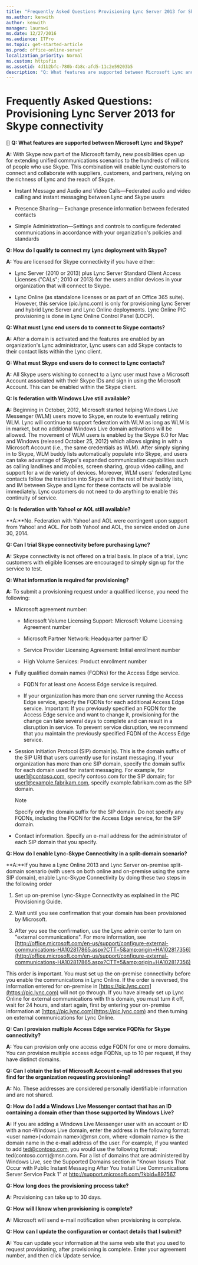 ```yaml
---
title: "Frequently Asked Questions Provisioning Lync Server 2013 for Skype connectivity"
ms.author: kenwith
author: kenwith
manager: laurawi
ms.date: 12/27/2016
ms.audience: ITPro
ms.topic: get-started-article
ms.prod: office-online-server
localization_priority: Normal
ms.custom: httpsfix
ms.assetid: 4d1b2bfc-780b-4b8c-afd5-11c2e59203b5
description: "Q: What features are supported between Microsoft Lync and Skype?"
---
```


# Frequently Asked Questions: Provisioning Lync Server 2013 for Skype connectivity
[]
 **Q: What features are supported between Microsoft Lync and Skype?**
  
 **A:** With Skype now part of the Microsoft family, new possibilities open up for extending unified communications scenarios to the hundreds of millions of people who use Skype. This combination will enable Lync customers to connect and collaborate with suppliers, customers, and partners, relying on the richness of Lync and the reach of Skype. 
  
- Instant Message and Audio and Video Calls—Federated audio and video calling and instant messaging between Lync and Skype users
    
- Presence Sharing— Exchange presence information between federated contacts
    
- Simple Administration—Settings and controls to configure federated communications in accordance with your organization's policies and standards
    
 **Q: How do I qualify to connect my Lync deployment with Skype?**
  
 **A:** You are licensed for Skype connectivity if you have either: 
  
- Lync Server (2010 or 2013) plus Lync Server Standard Client Access Licenses ("CALs"; 2010 or 2013) for the users and/or devices in your organization that will connect to Skype. 
    
- Lync Online (as standalone licenses or as part of an Office 365 suite). However, this service (pic.lync.com) is only for provisioning Lync Server and hybrid Lync Server and Lync Online deployments. Lync Online PIC provisioning is done in Lync Online Control Panel (LOCP).
    
 **Q: What must Lync end users do to connect to Skype contacts?**
  
 **A:** After a domain is activated and the features are enabled by an organization's Lync administrator, Lync users can add Skype contacts to their contact lists within the Lync client. 
  
 **Q: What must Skype end users do to connect to Lync contacts?**
  
 **A:** All Skype users wishing to connect to a Lync user must have a Microsoft Account associated with their Skype IDs and sign in using the Microsoft Account. This can be enabled within the Skype client. 
  
 **Q: Is federation with Windows Live still available?**
  
 **A:** Beginning in October, 2012, Microsoft started helping Windows Live Messenger (WLM) users move to Skype, en route to eventually retiring WLM. Lync will continue to support federation with WLM as long as WLM is in market, but no additional Windows Live domain activations will be allowed. The movement of WLM users is enabled by the Skype 6.0 for Mac and Windows (released October 25, 2012) which allows signing in with a Microsoft Account (i.e., the same credentials as WLM). After simply signing in to Skype, WLM buddy lists automatically populate into Skype, and users can take advantage of Skype's expanded communication capabilities such as calling landlines and mobiles, screen sharing, group video calling, and support for a wide variety of devices. Moreover, WLM users' federated Lync contacts follow the transition into Skype with the rest of their buddy lists, and IM between Skype and Lync for these contacts will be available immediately. Lync customers do not need to do anything to enable this continuity of service. 
  
 **Q: Is federation with Yahoo! or AOL still available?**
  
 **A:**No. Federation with Yahoo! and AOL were contingent upon support from Yahoo! and AOL. For both Yahoo! and AOL, the service ended on June 30, 2014. 
  
 **Q: Can I trial Skype connectivity before purchasing Lync?**
  
 **A:** Skype connectivity is not offered on a trial basis. In place of a trial, Lync customers with eligible licenses are encouraged to simply sign up for the service to test. 
  
 **Q: What information is required for provisioning?**
  
 **A:** To submit a provisioning request under a qualified license, you need the following: 
  
- Microsoft agreement number:
    
  - Microsoft Volume Licensing Support: Microsoft Volume Licensing Agreement number
    
  - Microsoft Partner Network: Headquarter partner ID
    
  - Service Provider Licensing Agreement: Initial enrollment number
    
  - High Volume Services: Product enrollment number
    
- Fully qualified domain names (FQDNs) for the Access Edge service.
    
  - FQDN for at least one Access Edge service is required.
    
  - If your organization has more than one server running the Access Edge service, specify the FQDNs for each additional Access Edge service. Important: If you previously specified an FQDN for the Access Edge service and want to change it, provisioning for the change can take several days to complete and can result in a disruption in service. To prevent service disruption, we recommend that you maintain the previously specified FQDN of the Access Edge service.
    
- Session Initiation Protocol (SIP) domain(s). This is the domain suffix of the SIP URI that users currently use for instant messaging. If your organization has more than one SIP domain, specify the domain suffix for each domain used for instant messaging. For example, for user1@contoso.com, specify contoso.com for the SIP domain; for user1@example.fabrikam.com, specify example.fabrikam.com as the SIP domain.
    
    > [!NOTE]
    > Specify only the domain suffix for the SIP domain. Do not specify any FQDNs, including the FQDN for the Access Edge service, for the SIP domain. 
  
- Contact information. Specify an e-mail address for the administrator of each SIP domain that you specify.
    
 **Q: How do I enable Lync-Skype Connectivity in a split-domain scenario?**
  
 **A:**If you have a Lync Online 2013 and Lync Server on-premise split-domain scenario (with users on both online and on-premise using the same SIP domain), enable Lync-Skype Connectivity by doing these two steps in the following order
  
1. Set up on-premise Lync-Skype Connectivity as explained in the PIC Provisioning Guide.
    
2. Wait until you see confirmation that your domain has been provisioned by Microsoft.
    
3. After you see the confirmation, use the Lync admin center to turn on "external communications". For more information, see [http://office.microsoft.com/en-us/support/configure-external-communications-HA102817865.aspx?CTT=5&amp;origin=HA102817356](http://office.microsoft.com/en-us/support/configure-external-communications-HA102817865.aspx?CTT=5&amp;origin=HA102817356)
    
This order is important. You must set up the on-premise connectivity before you enable the communications in Lync Online. If the order is reversed, the information entered for on-premise in [https://pic.lync.com](https://pic.lync.com) will not go through. If you have already set up Lync Online for external communications with this domain, you must turn it off, wait for 24 hours, and start again, first by entering your on-premise information at [https://pic.lync.com](https://pic.lync.com) and then turning on external communications for Lync Online. 
  
 **Q: Can I provision multiple Access Edge service FQDNs for Skype connectivity?**
  
 **A:** You can provision only one access edge FQDN for one or more domains. You can provision multiple access edge FQDNs, up to 10 per request, if they have distinct domains. 
  
 **Q: Can I obtain the list of Microsoft Account e-mail addresses that you find for the organization requesting provisioning?**
  
 **A:** No. These addresses are considered personally identifiable information and are not shared. 
  
 **Q: How do I add a Windows Live Messenger contact that has an ID containing a domain other than those supported by Windows Live?**
  
 **A:** If you are adding a Windows Live Messenger user with an account or ID with a non-Windows Live domain, enter the address in the following format: \<user name\>(\<domain name\>)@msn.com, where \<domain name\> is the domain name in the e-mail address of the user. For example, if you wanted to add ted@contoso.com, you would use the following format: ted(contoso.com)@msn.com. For a list of domains that are administered by Windows Live, see the Supported Domains section in "Known Issues That Occur with Public Instant Messaging After You Install Live Communications Server Service Pack 1" at http://support.microsoft.com/?kbid=897567. 
  
 **Q: How long does the provisioning process take?**
  
 **A:** Provisioning can take up to 30 days. 
  
 **Q: How will I know when provisioning is complete?**
  
 **A:** Microsoft will send e-mail notification when provisioning is complete. 
  
 **Q: How can I update the configuration or contact details that I submit?**
  
 **A:** You can update your information at the same web site that you used to request provisioning, after provisioning is complete. Enter your agreement number, and then click Update service. 
  

